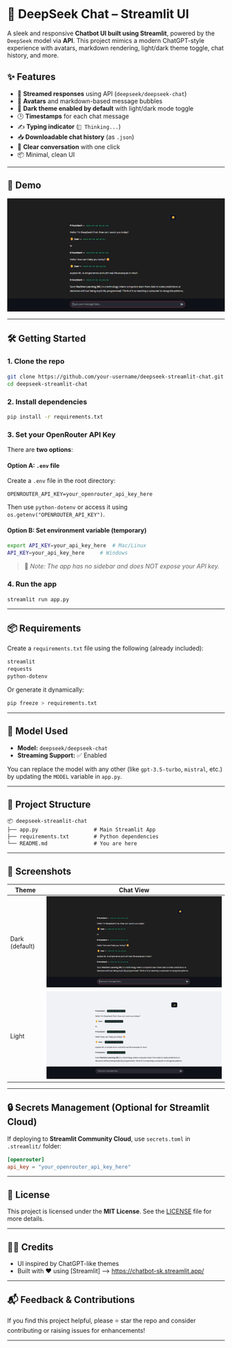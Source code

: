 # 🤖 DeepSeek Chat – Streamlit UI

A sleek and responsive **Chatbot UI built using Streamlit**, powered by the `DeepSeek` model via **API**. This project mimics a modern ChatGPT-style experience with avatars, markdown rendering, light/dark theme toggle, chat history, and more.

## ✨ Features

- 🧠 **Streamed responses** using API (`deepseek/deepseek-chat`)
- 🤖 **Avatars** and markdown-based message bubbles
- 🌙 **Dark theme enabled by default** with light/dark mode toggle
- 🕒 **Timestamps** for each chat message
- ✍️ **Typing indicator** (`🤔 Thinking...`)
- 📥 **Downloadable chat history** (as `.json`)
- 🧹 **Clear conversation** with one click
- 📦 Minimal, clean UI 

---

## 🚀 Demo

![demo](https://github.com/Shubham1919284/ChatBot/blob/d8a26cc692be4b757688a4efec265b681abdc7dc/Screenshot%202025-07-19%20030314.png)

---

## 🛠️ Getting Started

### 1. Clone the repo

```bash
git clone https://github.com/your-username/deepseek-streamlit-chat.git
cd deepseek-streamlit-chat
```

### 2. Install dependencies

```bash
pip install -r requirements.txt
```

### 3. Set your OpenRouter API Key

There are **two options**:

#### Option A: `.env` file
Create a `.env` file in the root directory:

```
OPENROUTER_API_KEY=your_openrouter_api_key_here
```

Then use `python-dotenv` or access it using `os.getenv("OPENROUTER_API_KEY")`.

#### Option B: Set environment variable (temporary)

```bash
export API_KEY=your_api_key_here  # Mac/Linux
API_KEY=your_api_key_here     # Windows
```

> 🔐 *Note: The app has no sidebar and does NOT expose your API key.*

### 4. Run the app

```bash
streamlit run app.py
```

---

## 📦 Requirements

Create a `requirements.txt` file using the following (already included):

```txt
streamlit
requests
python-dotenv
```

Or generate it dynamically:

```bash
pip freeze > requirements.txt
```

---

## 🧠 Model Used

- **Model:** `deepseek/deepseek-chat`
- **Streaming Support:** ✅ Enabled

You can replace the model with any other  (like `gpt-3.5-turbo`, `mistral`, etc.) by updating the `MODEL` variable in `app.py`.

---

## 📁 Project Structure

```
📦 deepseek-streamlit-chat
├── app.py                  # Main Streamlit App
├── requirements.txt        # Python dependencies
└── README.md               # You are here
```

---

## 📸 Screenshots

| Theme         | Chat View                           |
|---------------|-------------------------------------|
| Dark (default) | ![dark](https://github.com/Shubham1919284/ChatBot/blob/d8a26cc692be4b757688a4efec265b681abdc7dc/Screenshot%202025-07-19%20030314.png) |
| Light         | ![light](https://github.com/Shubham1919284/ChatBot/blob/d8a26cc692be4b757688a4efec265b681abdc7dc/Screenshot%202025-07-19%20030350.png) |

---

## 🔒 Secrets Management (Optional for Streamlit Cloud)

If deploying to **Streamlit Community Cloud**, use `secrets.toml` in `.streamlit/` folder:

```toml
[openrouter]
api_key = "your_openrouter_api_key_here"
```

---

## 📄 License

This project is licensed under the **MIT License**. See the [LICENSE](LICENSE) file for more details.

---

## 🙋‍♂️ Credits

- UI inspired by ChatGPT-like themes
- Built with ❤️ using [Streamlit] --> https://chatbot-sk.streamlit.app/

---

## 📬 Feedback & Contributions

If you find this project helpful, please ⭐ star the repo and consider contributing or raising issues for enhancements!

---

